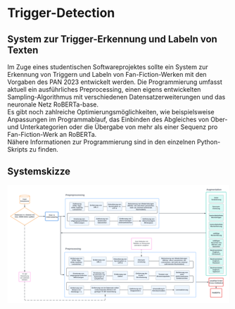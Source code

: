 # Trigger-Detection
## System zur Trigger-Erkennung und Labeln von Texten

Im Zuge eines studentischen Softwareprojektes sollte ein System zur Erkennung von Triggern und Labeln von Fan-Fiction-Werken mit den Vorgaben des PAN 2023 entwickelt werden. Die Programmierung umfasst aktuell ein ausführliches Preprocessing, einen eigens entwickelten Sampling-Algorithmus mit verschiedenen Datensatzerweiterungen und das neuronale Netz RoBERTa-base. 
<br />Es gibt noch zahlreiche Optimierungsmöglichkeiten, wie beispielsweise Anpassungen im Programmablauf, das Einbinden des Abgleiches von Ober- und Unterkategorien oder die Übergabe von mehr als einer Sequenz pro Fan-Fiction-Werk an RoBERTa. 
<br />Nähere Informationen zur Programmierung sind in den einzelnen Python-Skripts zu finden.
<br />
## Systemskizze
![system-sketch](Systemskizze.png)
